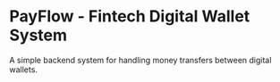 # PayFlow - Fintech Digital Wallet System

A simple backend system for handling money transfers between digital wallets.
